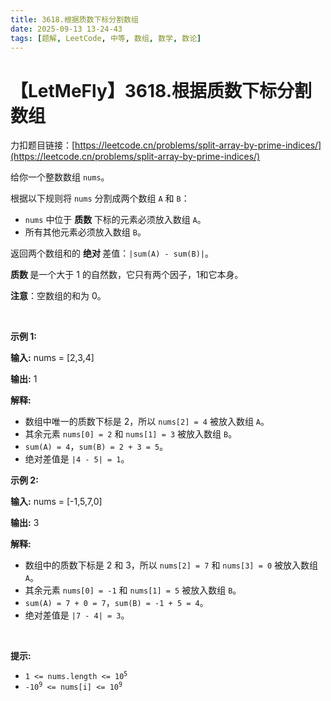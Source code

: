 ```yaml
---
title: 3618.根据质数下标分割数组
date: 2025-09-13 13-24-43
tags: [题解, LeetCode, 中等, 数组, 数学, 数论]
---
```


# 【LetMeFly】3618.根据质数下标分割数组

力扣题目链接：[https://leetcode.cn/problems/split-array-by-prime-indices/](https://leetcode.cn/problems/split-array-by-prime-indices/)

<p>给你一个整数数组 <code>nums</code>。</p>

<p>根据以下规则将 <code>nums</code> 分割成两个数组 <code>A</code> 和 <code>B</code>：</p>

<ul>
	<li><code>nums</code> 中位于&nbsp;<strong>质数 </strong>下标的元素必须放入数组 <code>A</code>。</li>
	<li>所有其他元素必须放入数组 <code>B</code>。</li>
</ul>

<p>返回两个数组和的&nbsp;<strong>绝对&nbsp;</strong>差值：<code>|sum(A) - sum(B)|</code>。</p>

<p><strong>质数&nbsp;</strong>是一个大于 1 的自然数，它只有两个因子，1和它本身。</p>

<p><strong>注意</strong>：空数组的和为 0。</p>

<p>&nbsp;</p>

<p><strong class="example">示例 1:</strong></p>

<div class="example-block">
<p><strong>输入:</strong> <span class="example-io">nums = [2,3,4]</span></p>

<p><strong>输出:</strong> <span class="example-io">1</span></p>

<p><strong>解释:</strong></p>

<ul>
	<li>数组中唯一的质数下标是 2，所以 <code>nums[2] = 4</code> 被放入数组 <code>A</code>。</li>
	<li>其余元素 <code>nums[0] = 2</code> 和 <code>nums[1] = 3</code> 被放入数组 <code>B</code>。</li>
	<li><code>sum(A) = 4</code>，<code>sum(B) = 2 + 3 = 5</code>。</li>
	<li>绝对差值是 <code>|4 - 5| = 1</code>。</li>
</ul>
</div>

<p><strong class="example">示例 2:</strong></p>

<div class="example-block">
<p><strong>输入:</strong> <span class="example-io">nums = [-1,5,7,0]</span></p>

<p><strong>输出:</strong> <span class="example-io">3</span></p>

<p><strong>解释:</strong></p>

<ul>
	<li>数组中的质数下标是 2 和 3，所以 <code>nums[2] = 7</code> 和 <code>nums[3] = 0</code> 被放入数组 <code>A</code>。</li>
	<li>其余元素 <code>nums[0] = -1</code> 和 <code>nums[1] = 5</code> 被放入数组 <code>B</code>。</li>
	<li><code>sum(A) = 7 + 0 = 7</code>，<code>sum(B) = -1 + 5 = 4</code>。</li>
	<li>绝对差值是 <code>|7 - 4| = 3</code>。</li>
</ul>
</div>

<p>&nbsp;</p>

<p><strong>提示:</strong></p>

<ul>
	<li><code>1 &lt;= nums.length &lt;= 10<sup>5</sup></code></li>
	<li><code>-10<sup>9</sup> &lt;= nums[i] &lt;= 10<sup>9</sup></code></li>
</ul>


    